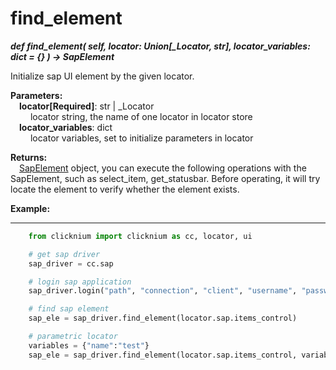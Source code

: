 # find_element
***def find_element(
        self,
        locator: Union[_Locator, str],
        locator_variables: dict = {}
    ) -> SapElement***  

Initialize sap UI element by the given locator.

**Parameters:**  
    &emsp;**locator[Required]**: str | _Locator   
        &emsp;&emsp; locator string, the name of one locator in locator store  
    &emsp;**locator_variables**: dict  
        &emsp;&emsp; locator variables,  set to initialize parameters in locator

**Returns:**  
    &emsp;[SapElement](./doc/api/python/sap/sapelement/sapelement.md) object, you can execute the following operations with the SapElement, such as select_item, get_statusbar. Before operating, it will try locate the element to verify whether the element exists.

**Example:**
***
```python
    from clicknium import clicknium as cc, locator, ui

    # get sap driver
    sap_driver = cc.sap

    # login sap application
    sap_driver.login("path", "connection", "client", "username", "password")

    # find sap element
    sap_ele = sap_driver.find_element(locator.sap.items_control)

    # parametric locator
    variables = {"name":"test"}
    sap_ele = sap_driver.find_element(locator.sap.items_control, variables)
```